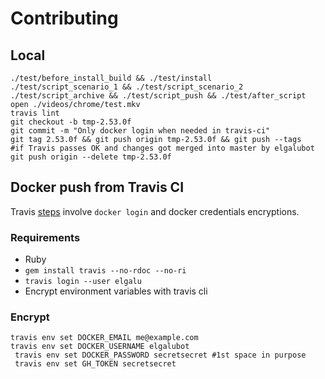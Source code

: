 # Contributing

## Local
    ./test/before_install_build && ./test/install
    ./test/script_scenario_1 && ./test/script_scenario_2
    ./test/script_archive && ./test/script_push && ./test/after_script
    open ./videos/chrome/test.mkv
    travis lint
    git checkout -b tmp-2.53.0f
    git commit -m "Only docker login when needed in travis-ci"
    git tag 2.53.0f && git push origin tmp-2.53.0f && git push --tags
    #if Travis passes OK and changes got merged into master by elgalubot
    git push origin --delete tmp-2.53.0f

## Docker push from Travis CI
Travis [steps](https://docs.travis-ci.com/user/docker/#Pushing-a-Docker-Image-to-a-Registry) involve `docker login` and docker credentials encryptions.

### Requirements

* Ruby
* `gem install travis --no-rdoc --no-ri`
* `travis login --user elgalu`
* Encrypt environment variables with travis cli

### Encrypt
    travis env set DOCKER_EMAIL me@example.com
    travis env set DOCKER_USERNAME elgalubot
     travis env set DOCKER_PASSWORD secretsecret #1st space in purpose
     travis env set GH_TOKEN secretsecret
